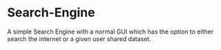 # Search-Engine
A simple Search Engine with a normal GUI which has the option to either search the internet or a given user shared dataset.
